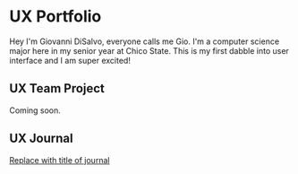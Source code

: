 # UX Portfolio

Hey I'm Giovanni DiSalvo, everyone calls me Gio. I'm a computer science major here in my senior year at Chico State. This is my first dabble into user interface and I am super excited!

## UX Team Project

Coming soon.

## UX Journal

[Replace with title of journal](j01/)
